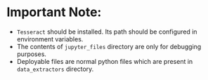 # Important Note:

- `Tesseract` should be installed. Its path should be configured in environment variables.
- The contents of `jupyter_files` directory are only for debugging purposes.
- Deployable files are normal python files which are present in `data_extractors` directory.

